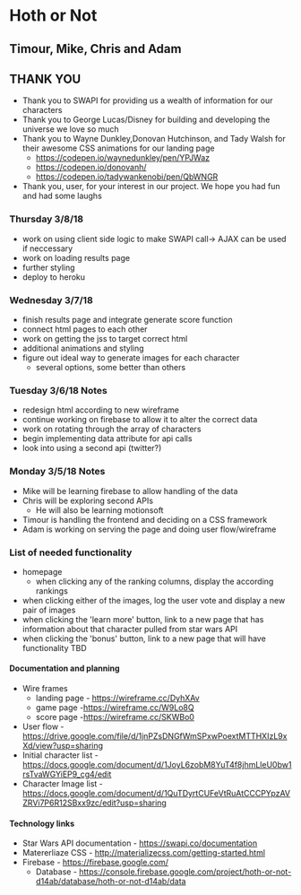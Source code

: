 # Hoth or Not
## Timour, Mike, Chris and Adam

## THANK YOU
* Thank you to SWAPI for providing us a wealth of information for our characters
* Thank you to George Lucas/Disney for building and developing the universe we love so much
* Thank you to Wayne Dunkley,Donovan Hutchinson, and Tady Walsh for their awesome CSS animations for our landing page
    * https://codepen.io/waynedunkley/pen/YPJWaz
    * https://codepen.io/donovanh/
    * https://codepen.io/tadywankenobi/pen/QbWNGR
* Thank you, user, for your interest in our project. We hope you had fun and had some laughs

### Thursday 3/8/18
* work on using client side logic to make SWAPI call-> AJAX can be used if neccessary
* work on loading results page
* further styling
* deploy to heroku

### Wednesday 3/7/18
* finish results page and integrate generate score function
* connect html pages to each other
* work on getting the jss to target correct html
* additional animations and styling
* figure out ideal way to generate images for each character
    * several options, some better than others


### Tuesday 3/6/18 Notes
* redesign html according to new wireframe
* continue working on firebase to allow it to alter the correct data
* work on rotating through the array of characters
* begin implementing data attribute for api calls
* look into using a second api (twitter?)

### Monday 3/5/18 Notes
* Mike will be learning firebase to allow handling of the data
* Chris will be exploring second APIs 
    * He will also be learning motionsoft
* Timour is handling the frontend and deciding on a CSS framework
* Adam is working on serving the page and doing user flow/wireframe

### List of needed functionality
* homepage
    * when clicking any of the ranking columns, display the according rankings
* when clicking either of the images, log the user vote and display a new pair of images
* when clicking the 'learn more' button, link to a new page that has information about that character pulled from star wars API
* when clicking the 'bonus' button, link to a new page that will have functionality TBD

#### Documentation and planning
* Wire frames
    * landing page - https://wireframe.cc/DyhXAv
    * game page -https://wireframe.cc/W9Lo8Q
    * score page -https://wireframe.cc/SKWBo0
* User flow - https://drive.google.com/file/d/1jnPZsDNGfWmSPxwPoextMTTHXIzL9xXd/view?usp=sharing
* Initial character list - https://docs.google.com/document/d/1JoyL6zobM8YuT4f8jhmLleU0bw1rsTvaWGYiEP9_cg4/edit
* Character Image list - https://docs.google.com/document/d/1QuTDyrtCUFeVtRuAtCCCPYpzAVZRVi7P6R12SBxx9zc/edit?usp=sharing

#### Technology links
* Star Wars API documentation - https://swapi.co/documentation
* Matererliaze CSS - http://materializecss.com/getting-started.html
* Firebase - https://firebase.google.com/
    * Database - https://console.firebase.google.com/project/hoth-or-not-d14ab/database/hoth-or-not-d14ab/data